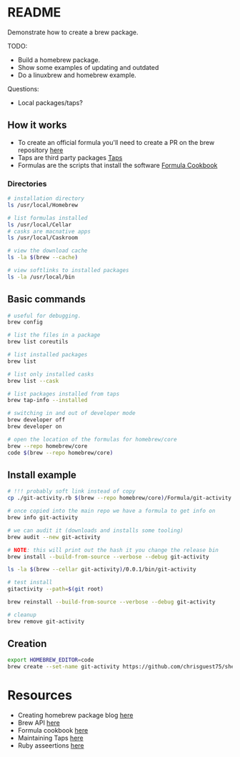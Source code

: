 # README
Demonstrate how to create a brew package. 

TODO:
* Build a homebrew package.
* Show some examples of updating and outdated
* Do a linuxbrew and homebrew example.  

Questions:
* Local packages/taps?

## How it works
* To create an official formula you'll need to create a PR on the brew repository [here](https://github.com/Homebrew/homebrew-core)
* Taps are third party packages [Taps](https://docs.brew.sh/Taps)
* Formulas are the scripts that install the software [Formula Cookbook](https://docs.brew.sh/Formula-Cookbook)


### Directories
```sh
# installation directory
ls /usr/local/Homebrew  

# list formulas installed
ls /usr/local/Cellar     
# casks are macnative apps
ls /usr/local/Caskroom

# view the download cache
ls -la $(brew --cache)     

# view softlinks to installed packages
ls -la /usr/local/bin    
```

## Basic commands
```sh
# useful for debugging.
brew config   

# list the files in a package
brew list coreutils  
```

```sh
# list installed packages 
brew list 

# list only installed casks
brew list --cask

# list packages installed from taps
brew tap-info --installed   
```

```sh
# switching in and out of developer mode
brew developer off
brew developer on 
```

```sh
# open the location of the formulas for homebrew/core
brew --repo homebrew/core        
code $(brew --repo homebrew/core)    
```
## Install example
```sh
# !!! probably soft link instead of copy 
cp ./git-activity.rb $(brew --repo homebrew/core)/Formula/git-activity.rb    

# once copied into the main repo we have a formula to get info on
brew info git-activity       

# we can audit it (downloads and installs some tooling) 
brew audit --new git-activity

# NOTE: this will print out the hash it you change the release bin
brew install --build-from-source --verbose --debug git-activity

ls -la $(brew --cellar git-activity)/0.0.1/bin/git-activity

# test install
gitactivity --path=$(git root)        

brew reinstall --build-from-source --verbose --debug git-activity

# cleanup
brew remove git-activity  
```

## Creation
```sh
export HOMEBREW_EDITOR=code
brew create --set-name git-activity https://github.com/chrisguest75/shell_examples/releases/download/0.0.1-f43376d/git-activity-release.tar.gz 
``` 

# Resources 
* Creating homebrew package blog [here](https://medium.com/ballerina-techblog/how-to-create-your-own-homebrew-package-or-formula-8dfbf8e001d3)
* Brew API [here](https://rubydoc.brew.sh/Formula)
* Formula cookbook [here](https://docs.brew.sh/Formula-Cookbook)
* Maintaining Taps [here](https://docs.brew.sh/How-to-Create-and-Maintain-a-Tap)
* Ruby asseertions [here](https://rubydoc.brew.sh/Homebrew/Assertions.html)

